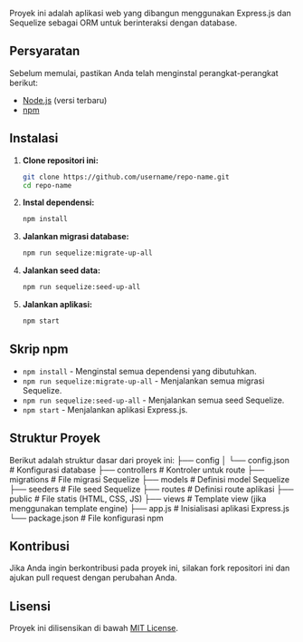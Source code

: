 Proyek ini adalah aplikasi web yang dibangun menggunakan Express.js dan Sequelize sebagai ORM untuk berinteraksi dengan database.

## Persyaratan

Sebelum memulai, pastikan Anda telah menginstal perangkat-perangkat berikut:

- [Node.js](https://nodejs.org/) (versi terbaru)
- [npm](https://www.npmjs.com/)

## Instalasi

1. **Clone repositori ini:**

    ```bash
    git clone https://github.com/username/repo-name.git
    cd repo-name
    ```

2. **Instal dependensi:**

    ```bash
    npm install
    ```

3. **Jalankan migrasi database:**

    ```bash
    npm run sequelize:migrate-up-all
    ```

4. **Jalankan seed data:**

    ```bash
    npm run sequelize:seed-up-all
    ```

5. **Jalankan aplikasi:**

    ```bash
    npm start
    ```

## Skrip npm

- `npm install` - Menginstal semua dependensi yang dibutuhkan.
- `npm run sequelize:migrate-up-all` - Menjalankan semua migrasi Sequelize.
- `npm run sequelize:seed-up-all` - Menjalankan semua seed Sequelize.
- `npm start` - Menjalankan aplikasi Express.js.

## Struktur Proyek

Berikut adalah struktur dasar dari proyek ini:
├── config
│ └── config.json # Konfigurasi database
├── controllers # Kontroler untuk route
├── migrations # File migrasi Sequelize
├── models # Definisi model Sequelize
├── seeders # File seed Sequelize
├── routes # Definisi route aplikasi
├── public # File statis (HTML, CSS, JS)
├── views # Template view (jika menggunakan template engine)
├── app.js # Inisialisasi aplikasi Express.js
└── package.json # File konfigurasi npm


## Kontribusi

Jika Anda ingin berkontribusi pada proyek ini, silakan fork repositori ini dan ajukan pull request dengan perubahan Anda.

## Lisensi

Proyek ini dilisensikan di bawah [MIT License](LICENSE).

